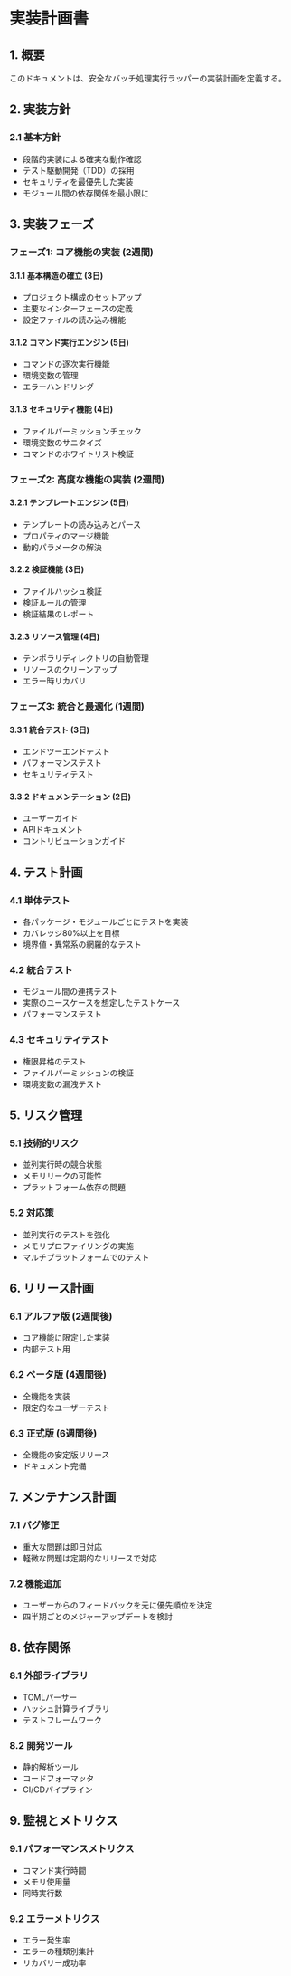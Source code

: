 # 実装計画書

## 1. 概要
このドキュメントは、安全なバッチ処理実行ラッパーの実装計画を定義する。

## 2. 実装方針

### 2.1 基本方針
- 段階的実装による確実な動作確認
- テスト駆動開発（TDD）の採用
- セキュリティを最優先した実装
- モジュール間の依存関係を最小限に

## 3. 実装フェーズ

### フェーズ1: コア機能の実装 (2週間)

#### 3.1.1 基本構造の確立 (3日)
- プロジェクト構成のセットアップ
- 主要なインターフェースの定義
- 設定ファイルの読み込み機能

#### 3.1.2 コマンド実行エンジン (5日)
- コマンドの逐次実行機能
- 環境変数の管理
- エラーハンドリング

#### 3.1.3 セキュリティ機能 (4日)
- ファイルパーミッションチェック
- 環境変数のサニタイズ
- コマンドのホワイトリスト検証

### フェーズ2: 高度な機能の実装 (2週間)

#### 3.2.1 テンプレートエンジン (5日)
- テンプレートの読み込みとパース
- プロパティのマージ機能
- 動的パラメータの解決

#### 3.2.2 検証機能 (3日)
- ファイルハッシュ検証
- 検証ルールの管理
- 検証結果のレポート

#### 3.2.3 リソース管理 (4日)
- テンポラリディレクトリの自動管理
- リソースのクリーンアップ
- エラー時リカバリ

### フェーズ3: 統合と最適化 (1週間)

#### 3.3.1 統合テスト (3日)
- エンドツーエンドテスト
- パフォーマンステスト
- セキュリティテスト

#### 3.3.2 ドキュメンテーション (2日)
- ユーザーガイド
- APIドキュメント
- コントリビューションガイド

## 4. テスト計画

### 4.1 単体テスト
- 各パッケージ・モジュールごとにテストを実装
- カバレッジ80%以上を目標
- 境界値・異常系の網羅的なテスト

### 4.2 統合テスト
- モジュール間の連携テスト
- 実際のユースケースを想定したテストケース
- パフォーマンステスト

### 4.3 セキュリティテスト
- 権限昇格のテスト
- ファイルパーミッションの検証
- 環境変数の漏洩テスト

## 5. リスク管理

### 5.1 技術的リスク
- 並列実行時の競合状態
- メモリリークの可能性
- プラットフォーム依存の問題

### 5.2 対応策
- 並列実行のテストを強化
- メモリプロファイリングの実施
- マルチプラットフォームでのテスト

## 6. リリース計画

### 6.1 アルファ版 (2週間後)
- コア機能に限定した実装
- 内部テスト用

### 6.2 ベータ版 (4週間後)
- 全機能を実装
- 限定的なユーザーテスト

### 6.3 正式版 (6週間後)
- 全機能の安定版リリース
- ドキュメント完備

## 7. メンテナンス計画

### 7.1 バグ修正
- 重大な問題は即日対応
- 軽微な問題は定期的なリリースで対応

### 7.2 機能追加
- ユーザーからのフィードバックを元に優先順位を決定
- 四半期ごとのメジャーアップデートを検討

## 8. 依存関係

### 8.1 外部ライブラリ
- TOMLパーサー
- ハッシュ計算ライブラリ
- テストフレームワーク

### 8.2 開発ツール
- 静的解析ツール
- コードフォーマッタ
- CI/CDパイプライン

## 9. 監視とメトリクス

### 9.1 パフォーマンスメトリクス
- コマンド実行時間
- メモリ使用量
- 同時実行数

### 9.2 エラーメトリクス
- エラー発生率
- エラーの種類別集計
- リカバリー成功率
